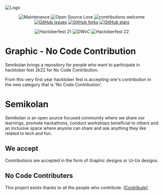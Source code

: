 
![Logo](https://semikolan.co/static/media/logo.fd0e13b2.png)

<div align="center">

![Maintenance](https://img.shields.io/badge/Maintained%3F-yes-orange?style=flat-square&labelColor=0a192f&color=e6f1ff)
![Open Source Love](https://img.shields.io/badge/Open%20Source-%E2%9D%A4-red?style=flat-square&labelColor=0a192f&color=e6f1ff)
![contributions welcome](https://img.shields.io/badge/contributions-welcome-brightgreen?style=flat-square&labelColor=0a192f&color=e6f1ff)
[![GitHub issues](https://img.shields.io/github/issues/semikolan-co/Guardian?style=social&labelColor=0a192f&color=a8b2d1)](https://github.com/semikolan-co/Guardian/issues)
[![GitHub forks](https://img.shields.io/github/forks/semikolan-co/Guardian?style=social&labelColor=0a192f&color=a8b2d1)](https://github.com/semikolan-co/Guardian/network)
[![GitHub stars](https://img.shields.io/github/stars/semikolan-co/Guardian?style=social&labelColor=0a192f&color=a8b2d1)](https://github.com/semikolan-co/Guardian/stargazers)
  
![Hactoberfest 21](https://img.shields.io/badge/Hactoberfest-%E2%9D%A4-red?style=for-the-badge&labelColor=0a192f&color=64ffda)
![DWoC](https://img.shields.io/badge/DWoC-%E2%9D%A4-red?style=for-the-badge&labelColor=0a192f&color=64ffda)
![Hactoberfest 22](https://img.shields.io/badge/Hactoberfest-%E2%9D%A4-red?style=for-the-badge&labelColor=0a192f&color=64ffda)
</div>


# Graphic - No Code Contribution

Semikolan brings a repository for people who want to participate
in hacktober fest 2k22 for No Code Contribution.

From this very first year hacktober fest is accepting one's contribution
in the new category that is 'No Code Contribution'.


# Semikolan
Semikolan is an open source focused community where we share our 
learnings, promote hackathons, conduct workshops beneficial to 
others and an inclusive space where anyone can share and ask 
anything they like related to tech and fun.



## We accept

Contributions are accepted in the form of Graphic designs or Ui-Ux
 designs.


## No Code Contributers

This project exists thanks to all the people who contribute. [[Contribute](CONTRIBUTING.md)].


